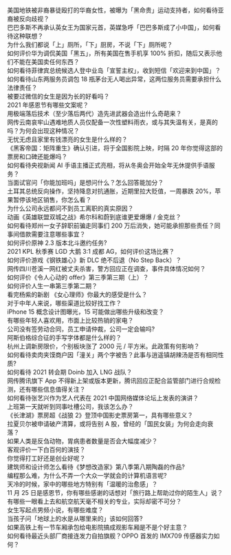 美国地铁被非裔暴徒殴打的华裔女性，被曝为「黑命贵」运动支持者，如何看待亚裔被反向歧视？  
巴巴多斯不再承认英女王为国家元首，英媒急呼「巴巴多斯成了小中国」，如何看待这种联想？  
为什么我们都说「上」厕所，「下」厨房，不说「下」厕所呢？  
如何评价华为调侃美国「黑五」，所有美国在售手机享 100% 折扣，随后又表示他们不能在美国卖任何东西？  
如何看待菲律宾总统候选人登中业岛「宣誓主权」，收到短信「欢迎来到中国」？  
如何看待山东两服务员调包 18 瓶茅台无人喝出异常，这两位服务员需要承担什么法律责任？  
被要过微信的女生是因为长的好看吗？  
2021 年感恩节有哪些文案呢？  
用极端落后技术（至少落后两代）造先进武器会造出什么奇葩来？  
网传云南哀牢山遇难地质人员仅配备一次性塑料雨衣，或与其失温有关，是真的吗？为何会出现这种情况？  
无忧无虑且家里有钱漂亮的女生是什么样的？  
《黑客帝国：矩阵重生》确认引进，将于全国影院上映，时隔 20 年你觉得这部的票房和口碑还能爆吗？  
如何看待央视新闻 AI 手语主播正式亮相，将从冬奥会开始全年无休提供手语服务？  
当面试官问「你能加班吗」是想问什么？怎么回答能加分？  
土耳其总统反向操作，坚持降息对抗通胀，近期里拉大贬值，一周暴跌 20%，苹果暂停该地区销售，你怎么看？  
为什么公司永远都问不到员工离职的真实原因？  
动画《英雄联盟双城之战》希尔科和蔚到底谁更爱爆爆 / 金克丝？  
如何看待郑州一女子辞职前骗走同事们 200 万后消失，她可能承担那些责任？同事间借款需要注意哪些事宜？  
如何评价原神 2.3 版本北斗邀约任务?  
2021 KPL 秋季赛 LGD 大鹅 3:1 成都 AG，如何评价这场比赛？  
如何评价游戏《钢铁雄心》新 DLC 绝不后退（No Step Back）？  
网传四川苍溪一网红被丈夫杀害，警方回应正在调查，事件具体情况如何？  
如何评价《令人心动的 offer》第三季第三期（上）？  
如何评价人生一串第三季第二期？  
看完杨紫的新剧 《女心理师》你最大的感受是什么？  
对于中年人来说，哪些渠道比较好找工作？  
iPhone 15 概念设计图曝光，15 可能做出哪些升级和改变？  
有哪些年轻人喜欢用，市面上比较热销的家电？  
公司没有签劳动合同，员工申请仲裁，公司一定会输吗?  
阿斯伯格综合征的手写字体都是什么样的？  
杭州上调新房限价，个别板块涨了 2000 元 / 平方米。此政策有何影响？  
如何看待卖肉夹馍商户因「潼关」两个字被告？此事与逍遥镇胡辣汤是否有相同性质?  
如何看待 2021 转会期 Doinb 加入 LNG 战队？  
网传腾讯旗下 App 不得新上架或版本更新，腾讯回应正配合监管部门进行合规检测，还有哪些信息值得关注？  
如何看待张艺兴作为艺人代表在 2021 中国网络媒体论坛上发表的演讲？  
上班第一天就听到同事吐槽公司，我该怎么办？  
《长津湖》票房超《战狼 2》登顶中国影史票房第一，具有哪些意义？  
拉夏贝尔被申请破产清算，或将告别 A 股，曾经的「国民女装」为何会走向衰落？  
如果人类是反刍动物，胃病患者数量是否会大幅度减少？  
客观评价一下白百何的演技？  
你觉得打工好还是创业好呢？  
建筑师和设计师怎么看待《梦想改造家》第八季第八期陶磊的作品?  
编程那么难，为什么不弄一个大众一学就会的计算机语言呢?  
天冷的时候，家中的哪些地方特别有「温暖的治愈感」？  
11 月 25 日是感恩节，你有哪些感谢的话想对「旅行路上帮助过你的陌生人」说？  
有哪些一眼看上去和航空航天毫不相关的专业，实际却密不可分？  
女生写起点男频小说，有哪些难度？  
当孩子问「地球上的水是从哪里来的」该如何回答?  
如果高铁上有一节车厢承包给电影院搞成观影车厢是不是个好主意？  
如何看待最近头部厂商接连发力自拍旗舰？OPPO 首发的 IMX709 传感器实力如何？  
